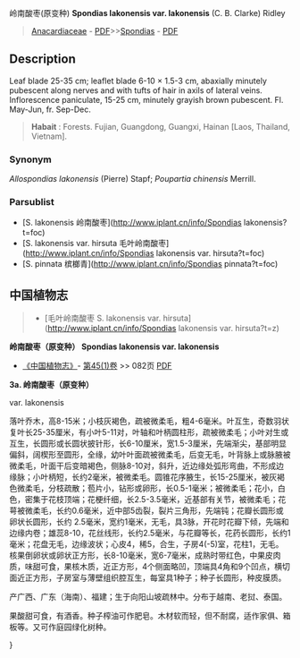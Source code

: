 岭南酸枣(原变种) **Spondias lakonensis var. lakonensis** (C. B. Clarke) Ridley

> [Anacardiaceae](http://www.iplant.cn/info/Anacardiaceae?t=foc) - [PDF](http://www.iplant.cn/foc/pdf/Anacardiaceae.pdf)>>[Spondias](http://www.iplant.cn/info/Spondias?t=foc) - [PDF](http://www.iplant.cn/foc/pdf/Spondias.pdf)

## Description

Leaf blade 25-35 cm; leaflet blade 6-10 × 1.5-3 cm, abaxially minutely pubescent along nerves and with tufts of hair in axils of lateral veins. Inflorescence paniculate, 15-25 cm, minutely grayish brown pubescent. Fl. May-Jun, fr. Sep-Dec.

> **Habait** : 
> Forests. Fujian, Guangdong, Guangxi, Hainan [Laos, Thailand, Vietnam].

### Synonym
*Allospondias lakonensis* (Pierre) Stapf; *Poupartia chinensis* Merrill.

### Parsublist

* [S.  lakonensis  岭南酸枣](http://www.iplant.cn/info/Spondias lakonensis?t=foc)
* [S.  lakonensis var. hirsuta  毛叶岭南酸枣](http://www.iplant.cn/info/Spondias lakonensis var. hirsuta?t=foc)
* [S.  pinnata  槟榔青](http://www.iplant.cn/info/Spondias pinnata?t=foc)

## 中国植物志

> * [毛叶岭南酸枣  S.  lakonensis var. hirsuta](http://www.iplant.cn/info/Spondias lakonensis var. hirsuta?t=z)

**岭南酸枣（原变种） Spondias lakonensis var. lakonensis**

* [《中国植物志》](http://www.iplant.cn/frps)- [第45(1)卷](http://www.iplant.cn/frps/vol/45(1)) >> 082页 [PDF](http://www.iplant.cn/frps/pdf/45(1)/082a.PDF)

**3a. 岭南酸枣（原变种）**

var. lakonensis

落叶乔木，高8-15米；小枝灰褐色，疏被微柔毛，粗4-6毫米。叶互生，奇数羽状复叶长25-35厘米，有小叶5-11对，叶轴和叶柄圆柱形，疏被微柔毛；小叶对生或互生，长圆形或长圆状披针形，长6-10厘米，宽1.5-3厘米，先端渐尖，基部明显偏斜，阔楔形至圆形，全缘，幼叶叶面疏被微柔毛，后变无毛，叶背脉上或脉腋被微柔毛，叶面干后变暗褐色，侧脉8-10对，斜升，近边缘处弧形弯曲，不形成边缘脉；小叶柄短，长约2毫米，被微柔毛。圆锥花序腋生，长15-25厘米，被灰褐色微柔毛，分枝疏散；苞片小，钻形或卵形，长0.5-1毫米；被微柔毛；花小，白色，密集于花枝顶端；花梗纤细，长2.5-3.5毫米，近基部有关节，被微柔毛；花萼被微柔毛，长约0.6毫米，近中部5齿裂，裂片三角形，先端钝；花瓣长圆形或卵状长圆形，长约 2.5毫米，宽约1毫米，无毛，具3脉，开花时花瓣下倾，先端和边缘内卷；雄蕊8-10，花丝线形，长约2.5毫米，与花瓣等长，花药长圆形，长约1毫米；花盘无毛，边缘波状；心皮4，稀5，合生，子房4(-5)室，花柱1，无毛。核果倒卵状或卵状正方形，长8-10毫米，宽6-7毫米，成熟时带红色，中果皮肉质，味甜可食，果核木质，近正方形，4个侧面略凹，顶端具4角和9个凹点，横切面近正方形，子房室与薄壁组织腔互生，每室具1种子；种子长圆形，种皮膜质。

产广西、广东（海南）、福建；生于向阳山坡疏林中。分布于越南、老挝、泰国。

果酸甜可食，有酒香。种子榨油可作肥皂。木材软而轻，但不耐腐，适作家俱、箱板等。又可作庭园绿化树种。

}